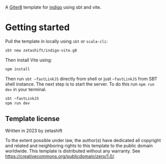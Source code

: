 A [Giter8](https://www.foundweekends.org/giter8/) template for [indigo](https://indigoengine.io/) using sbt and vite. 

# Getting started

Pull the template in locally using `sbt` or `scala-cli`:

```sh
sbt new zetashift/indigo-vite.g8
```

Then install Vite using:

```sh
npm install
```

Then run `sbt ~fastLinkJS` directly from shell or just `~fastLinkJS` from SBT shell instance.
The next step is to start the server. To do this run `npm run dev` in your terminal.

```sh
sbt ~fastLinkJS
npm run dev
```

Template license
----------------
Written in 2023 by zetashift

To the extent possible under law, the author(s) have dedicated all copyright and related
and neighboring rights to this template to the public domain worldwide.
This template is distributed without any warranty. See <https://creativecommons.org/publicdomain/zero/1.0/>.
 
